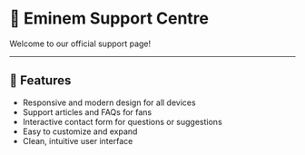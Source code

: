 # 🎤 Eminem Support Centre

Welcome to our official support page!

---

## 🌟 Features

- Responsive and modern design for all devices  
- Support articles and FAQs for fans  
- Interactive contact form for questions or suggestions  
- Easy to customize and expand  
- Clean, intuitive user interface  


